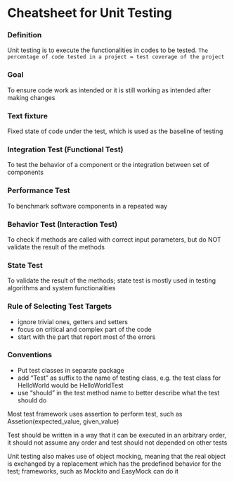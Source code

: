 Cheatsheet for Unit Testing
===========================

### Definition
Unit testing is to execute the functionalities in codes to be tested.
`The percentage of code tested in a project = test coverage of the project`

### Goal
To ensure code work as intended or it is still working as intended after making changes

### Text fixture
Fixed state of code under the test, which is used as the baseline of testing

### Integration Test (Functional Test)
To test the behavior of a component or the integration between set of components

### Performance Test
To benchmark software components in a repeated way

### Behavior Test (Interaction Test)
To check if methods are called with correct input parameters, but do NOT validate the result of the methods

### State Test
To validate the result of the methods; state test is mostly used in testing algorithms and system functionalities

### Rule of Selecting Test Targets
* ignore trivial ones, getters and setters
* focus on critical and complex part of the code
* start with the part that report most of the errors

### Conventions
* Put test classes in separate package
* add “Test” as suffix to the name of testing class, e.g. the test class for HelloWorld would be HelloWorldTest
* use “should” in the test method name to better describe what the test should do

Most test framework uses assertion to perform test, such as Assetion(expected_value, given_value)

Test should be written in a way that it can be executed in an arbitrary order, it should not assume any order and test should not depended on other tests

Unit testing also makes use of object mocking, meaning that the real object is exchanged by a replacement which has the predefined behavior for the test; frameworks, such as Mockito and EasyMock can do it
